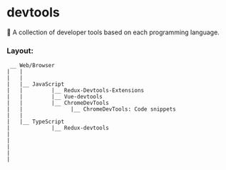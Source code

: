 # devtools
:hammer: A collection of developer tools based on each programming language. 

### Layout: 
```
 __ Web/Browser
|	|
|	|
|	|__ JavaScript
|	|	      |__ Redux-Devtools-Extensions
|	|	      |__ Vue-devtools
|	|	      |__ ChromeDevTools
|	|				|__ ChromeDevTools: Code snippets
|	|
|	|__ TypeScript
|		      |__ Redux-devtools
|			
|
|
|
|

```
			
